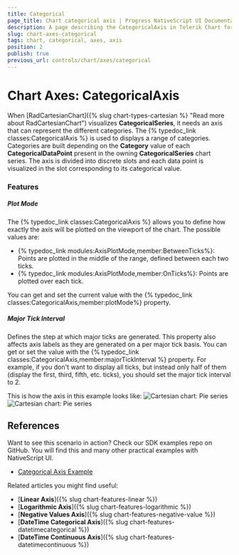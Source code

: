 ```yaml
---
title: Categorical
page_title: Chart categorical axis | Progress NativeScript UI Documentation
description: A page describing the CategoricalAxis in Telerik Chart for NativeScript
slug: chart-axes-categorical
tags: chart, categorical, axes, axis
position: 2
publish: true
previous_url: controls/chart/axes/categorical
---
```


# Chart Axes: CategoricalAxis

When [RadCartesianChart]({% slug chart-types-cartesian %} "Read more about RadCartesianChart") visualizes **CategoricalSeries**, it needs an axis that can represent the different categories. The {% typedoc_link classes:CategoricalAxis %} is used to displays a range of categories. Categories are built depending on the **Category** value of each **CategoricalDataPoint** present in the owning **CategoricalSeries** chart series. The axis is divided into discrete slots and each data point is visualized in the slot corresponding to its categorical value.

<snippet id='categorical-axis-example'/>

### Features

##### Plot Mode

The {% typedoc_link classes:CategoricalAxis %} allows you to define how exactly the axis will be plotted on the viewport of the chart. The possible values are:

* {% typedoc_link modules:AxisPlotMode,member:BetweenTicks%}: Points are plotted in the middle of the range, defined between each two ticks.
* {% typedoc_link modules:AxisPlotMode,member:OnTicks%}: Points are plotted over each tick.

You can get and set the current value with the {% typedoc_link classes:CategoricalAxis,member:plotMode%} property.

##### Major Tick Interval

Defines the step at which major ticks are generated. This property also affects axis labels as they are generated on a per major tick basis. You can get or set the value with the {% typedoc_link classes:CategoricalAxis,member:majorTickInterval %} property. For example, if you don't want to display all ticks, but instead only half of them (display the first, third, fifth, etc. ticks), you should set the major tick interval to 2.

This is how the axis in this example looks like:
![Cartesian chart: Pie series](../../img/ns_ui/categorical_axis_android.png "CategoricalAxis on Android.") ![Cartesian chart: Pie series](../../img/ns_ui/categorical_axis_ios.png "CategoricalAxis on iOS.")

## References
Want to see this scenario in action?
Check our SDK examples repo on GitHub. You will find this and many other practical examples with NativeScript UI.

* [Categorical Axis Example](https://github.com/telerik/nativescript-ui-samples/tree/master/chart/app/examples/series/area)

Related articles you might find useful:

* [**Linear Axis**]({% slug chart-features-linear %})
* [**Logarithmic Axis**]({% slug chart-features-logarithmic %})
* [**Negative Values Axis**]({% slug chart-features-negative-value %})
* [**DateTime Categorical Axis**]({% slug chart-features-datetimecategorical %})
* [**DateTime Continuous Axis**]({% slug chart-features-datetimecontinuous %})
